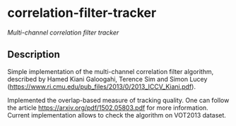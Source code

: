 # correlation-filter-tracker
*Multi-channel correlation filter tracker*
## Description 
Simple implementation of the multi-channel correlation filter algorithm, described by Hamed Kiani Galoogahi, Terence Sim and Simon Lucey (https://www.ri.cmu.edu/pub_files/2013/0/2013_ICCV_Kiani.pdf).

Implemented the overlap-based measure of tracking quality. One can follow the article https://arxiv.org/pdf/1502.05803.pdf for more information.
Current implementation allows to check the algorithm on VOT2013 dataset.



